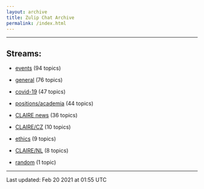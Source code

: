 ```yaml
---
layout: archive
title: Zulip Chat Archive
permalink: /index.html
---
```


---

## Streams:

* [events](stream/201207-events/index.html) (94 topics)

* [general](stream/201199-general/index.html) (76 topics)

* [covid-19](stream/226112-covid-19/index.html) (47 topics)

* [positions/academia](stream/203258-positions/academia/index.html) (44 topics)

* [CLAIRE news](stream/201957-CLAIRE-news/index.html) (36 topics)

* [CLAIRE/CZ](stream/203399-CLAIRE/CZ/index.html) (10 topics)

* [ethics](stream/228366-ethics/index.html) (9 topics)

* [CLAIRE/NL](stream/203255-CLAIRE/NL/index.html) (8 topics)

* [random](stream/202125-random/index.html) (1 topic)

<hr><p>Last updated: Feb 20 2021 at 01:55 UTC</p>